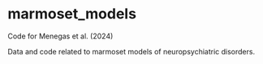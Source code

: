 # marmoset_models
Code for Menegas et al. (2024) 

Data and code related to marmoset models of neuropsychiatric disorders. 
